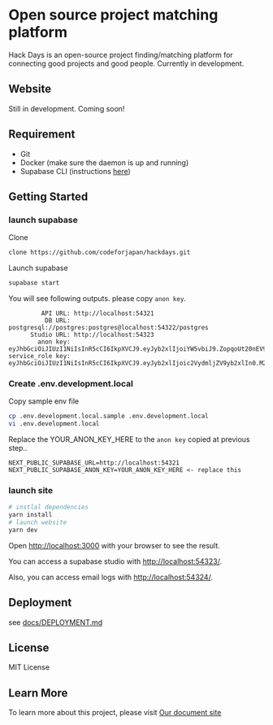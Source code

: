 # Open source project matching platform

Hack Days is an open-source project finding/matching platform for connecting good projects and good people.
Currently in development.

## Website

Still in development. Coming soon!

## Requirement

- Git
- Docker (make sure the daemon is up and running)
- Supabase CLI (instructions [here](https://github.com/supabase/cli))

## Getting Started

### launch supabase

Clone

```bash
clone https://github.com/codeforjapan/hackdays.git
```

Launch supabase

```bash
supabase start
```

You will see following outputs. please copy `anon key`.

```text
         API URL: http://localhost:54321
          DB URL: postgresql://postgres:postgres@localhost:54322/postgres
      Studio URL: http://localhost:54323
        anon key: eyJhbGciOiJIUzI1NiIsInR5cCI6IkpXVCJ9.eyJyb2xlIjoiYW5vbiJ9.ZopqoUt20nEV9cklpv9e3yw3PVyZLmKs5qLD6nGL1SI
service_role key: eyJhbGciOiJIUzI1NiIsInR5cCI6IkpXVCJ9.eyJyb2xlIjoic2VydmljZV9yb2xlIn0.M2d2z4SFn5C7HlJlaSLfrzuYim9nbY_XI40uWFN3hEE
```

### Create .env.development.local

Copy sample env file

```bash
cp .env.development.local.sample .env.development.local
vi .env.development.local
```

Replace the YOUR_ANON_KEY_HERE to the `anon key` copied at previous step..

```text
NEXT_PUBLIC_SUPABASE_URL=http://localhost:54321
NEXT_PUBLIC_SUPABASE_ANON_KEY=YOUR_ANON_KEY_HERE <- replace this
```

### launch site

```bash
# instlal dependencies
yarn install
# launch website
yarn dev
```

Open [http://localhost:3000](http://localhost:3000) with your browser to see the result.

You can access a supabase studio with [http://localhost:54323/](http://localhost:54323/).

Also, you can access email logs with [http://localhost:54324/](http://localhost:54324/).

## Deployment

see [docs/DEPLOYMENT.md](docs/DEPLOYMENT.md)

## License

MIT License

## Learn More

To learn more about this project, please visit [Our document site](https://hackmd.io/@codeforjapan/Hkc4eIKht/)
